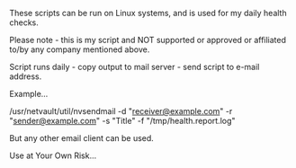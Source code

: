 These scripts can be run on Linux systems, and is used for my daily health checks.

Please note - this is my script and NOT supported or approved or affiliated to/by any company mentioned above.

Script runs daily - copy output to mail server - send script to e-mail address.

Example...

/usr/netvault/util/nvsendmail -d "receiver@example.com" -r "sender@example.com" -s "Title" -f "/tmp/health.report.log"

But any other email client can be used.

Use at Your Own Risk...
